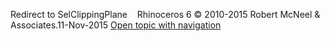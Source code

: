 ---
---

Redirect to SelClippingPlane&#160;
&#160;
Rhinoceros 6 © 2010-2015 Robert McNeel &amp; Associates.11-Nov-2015
 [Open topic with navigation](selclippingplane.html) 

